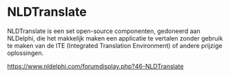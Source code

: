 # NLDTranslate
NLDTranslate is een set open-source componenten, gedoneerd aan NLDelphi, die het makkelijk maken een applicatie te vertalen zonder gebruik te maken van de ITE (Integrated Translation Environment) of andere prijzige oplossingen.

https://www.nldelphi.com/forumdisplay.php?46-NLDTranslate

